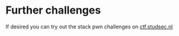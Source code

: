# Further challenges

If desired you can try out the stack pwn challenges on
 [ctf.studsec.nl](https://ctf.studsec.nl/challenges/PWN)
